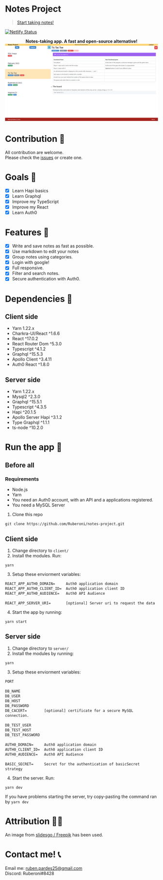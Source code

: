 # Notes Project
> [Start taking notes!](https://notes-project-1.netlify.app/)


[![Netlify Status](https://api.netlify.com/api/v1/badges/c1b566dd-bdf3-487c-a177-fdc2aacb6542/deploy-status)](https://app.netlify.com/sites/jovial-engelbart-bf785b/deploys)

<p align="center">
  <b>Notes-taking app. A fast and open-source alternative!</b>
  <img src="docs/webappscreenshot2.png"/> 
</p>

# Contribution 🤝
All contribution are welcome.\
Please check the [issues](https://github.com/Ruberoni/notes-project/issues) or create one.

# Goals 🚩
- [X] Learn Hapi basics
- [X] Learn Graphql
- [X] Improve my TypeScript
- [X] Improve my React
- [X] Learn Auth0

# Features 🏏
- [X] Write and save notes as fast as possible.
- [X] Use markdown to edit your notes
- [X] Group notes using categories.
- [X] Login with google!
- [X] Full responsive.
- [X] Filter and search notes.
- [X] Secure authentication with Auth0.

# Dependencies 🧠
## Client side
- Yarn 1.22.x
- Charkra-UI/React ^1.6.6
- React ^17.0.2
- React Router Dom ^5.3.0
- Typescript ^4.1.2
- Graphql ^15.5.3
- Apollo Client ^3.4.11
- Auth0 React ^1.8.0

## Server side
- Yarn 1.22.x
- Mysql2 ^2.3.0
- Graphql ^15.5.1
- Typescript ^4.3.5
- Hapi ^20.1.5
- Apollo Server Hapi ^3.1.2
- Type Graphql ^1.1.1
- ts-node ^10.2.0
# Run the app 🚗
## Before all
### Requirements
- Node.js
- Yarn
- You need an Auth0 account, with an API and a applications registered.
- You need a MySQL Server

1. Clone this repo
```
git clone https://github.com/Ruberoni/notes-project.git
```
## Client side

1. Change directory to `client/`
2. Install the modules. Run:
```
yarn
```
3. Setup these enviorment variables:
```
REACT_APP_AUTH0_DOMAIN=     Auth0 application domain
REACT_APP_AUTH0_CLIENT_ID=  Auth0 application client ID
REACT_APP_AUTH0_AUDIENCE=   Auth0 API Audience

REACT_APP_SERVER_URI=       [optional] Server uri to request the data
```
4. Start the app by running:
```
yarn start
```

## Server side

1. Change directory to `server/`
2. Install the modules by running:
```
yarn
```
3. Setup these enviorment variables:
```
PORT

DB_NAME
DB_USER
DB_HOST
DB_PASSWORD
DB_CACERT=        [optional] certificate for a secure MySQL connection. 

DB_TEST_USER
DB_TEST_HOST
DB_TEST_PASSWORD

AUTH0_DOMAIN=     Auth0 application domain
AUTH0_CLIENT_ID=  Auth0 application client ID
AUTH0_AUDIENCE=   Auth0 API Audience

BASIC_SECRET=     Secret for the authentication of basicSecret strategy
```
4. Start the server. Run:
```
yarn dev
```
If you have problems starting the server, try copy-pasting the command ran by `yarn dev`
# Attribution 🤼‍♂️
An image from [slidesgo / Freepik](http://www.freepik.com) has been used.
# Contact me! 📞
Email me: [ruben.pardes25@gmail.com](mailto:ruben.pardes25@gmail.com)\
Discord: Ruberoni#8428